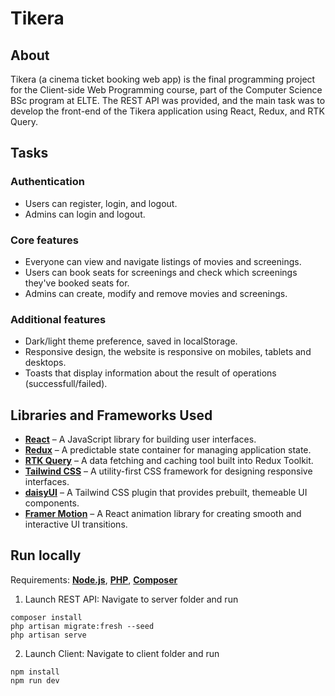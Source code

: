 # Tikera

## About

Tikera (a cinema ticket booking web app) is the final programming project for the Client-side Web Programming course, part of the Computer Science BSc program at ELTE. The REST API was provided, and the main task was to develop the front-end of the Tikera application using React, Redux, and RTK Query.

## Tasks

### Authentication

- Users can register, login, and logout.
- Admins can login and logout.

### Core features

- Everyone can view and navigate listings of movies and screenings.
- Users can book seats for screenings and check which screenings they've booked seats for.
- Admins can create, modify and remove movies and screenings.

### Additional features

- Dark/light theme preference, saved in localStorage.
- Responsive design, the website is responsive on mobiles, tablets and desktops.
- Toasts that display information about the result of operations (successfull/failed).

## Libraries and Frameworks Used

- [**React**](https://react.dev/) – A JavaScript library for building user interfaces.
- [**Redux**](https://redux.js.org/) – A predictable state container for managing application state.
- [**RTK Query**](https://redux-toolkit.js.org/rtk-query/overview) – A data fetching and caching tool built into Redux Toolkit.
- [**Tailwind CSS**](https://tailwindcss.com/) – A utility-first CSS framework for designing responsive interfaces.
- [**daisyUI**](https://daisyui.com/) – A Tailwind CSS plugin that provides prebuilt, themeable UI components.
- [**Framer Motion**](https://motion.dev/) – A React animation library for creating smooth and interactive UI transitions.

## Run locally

Requirements: [**Node.js**](https://nodejs.org/), [**PHP**](https://www.php.net/), [**Composer**](https://getcomposer.org/)

1. Launch REST API: Navigate to server folder and run

```
composer install
php artisan migrate:fresh --seed
php artisan serve
```

2. Launch Client: Navigate to client folder and run

```
npm install
npm run dev
```


